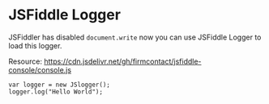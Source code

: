 # JSFiddle Logger

JSFiddler has disabled `document.write` now you can use JSFiddle Logger to load this logger.

Resource: https://cdn.jsdelivr.net/gh/firmcontact/jsfiddle-console/console.js

	var logger = new JSlogger();
	logger.log("Hello World");

